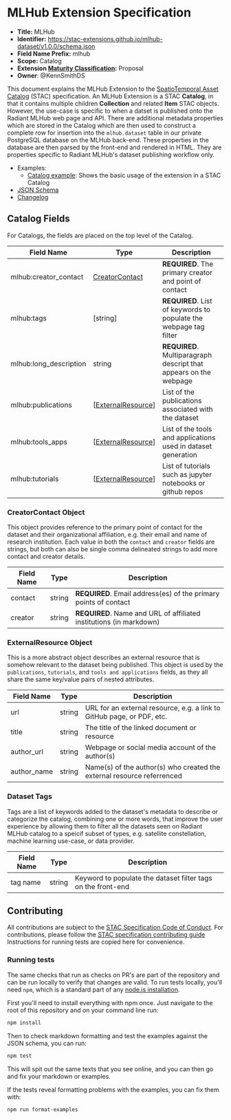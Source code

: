 # MLHub Extension Specification

- **Title:** MLHub
- **Identifier:** <https://stac-extensions.github.io/mlhub-dataset/v1.0.0/schema.json>
- **Field Name Prefix:** mlhub
- **Scope:** Catalog
- **Extension [Maturity Classification](https://github.com/radiantearth/stac-spec/tree/master/extensions/README.md#extension-maturity):** Proposal
- **Owner**: @KennSmithDS

This document explains the MLHub Extension to the [SpatioTemporal Asset Catalog](https://github.com/radiantearth/stac-spec) (STAC) specification. An MLHub Extension is a STAC **Catalog**, in that it contains multiple children **Collection** and related **Item** STAC objects. However, the use-case is specific to when a datset is published onto the Radiant MLHub web page and API. There are additional metadata properties which are stored in the Catalog which are then used to construct a complete row for insertion into the `mlhub.dataset` table in our private PostgreSQL database on the MLHub back-end. These properties in the database are then parsed by the front-end and rendered in HTML. They are properties specific to Radiant MLHub's dataset publishing workflow only.

- Examples:
  - [Catalog example](examples/catalog.json): Shows the basic usage of the extension in a STAC Catalog
- [JSON Schema](json-schema/schema.json)
- [Changelog](./CHANGELOG.md)

## Catalog Fields

For Catalogs, the fields are placed on the top level of the Catalog.

| Field Name             | Type                                       | Description                                                       |
| ---------------------- | ------------------------------------------ | ----------------------------------------------------------------- |
| mlhub:creator_contact  | [CreatorContact](#creatorcontact-object)         | **REQUIRED**. The primary creator and point of contact            |
| mlhub:tags             | \[string]                                  | **REQUIRED**. List of keywords to populate the webpage tag filter |
| mlhub:long_description | string                                     | **REQUIRED**. Multiparagraph descript that appears on the webpage |
| mlhub:publications     | \[[ExternalResource](#externalresource-object)]  | List of the publications associated with the dataset              |
| mlhub:tools_apps       | \[[ExternalResource](#externalresource-object)]  | List of the tools and applications used in dataset generation     |
| mlhub:tutorials        | \[[ExternalResource](#externalresource-object)]  | List of tutorials such as jupyter notebooks or github repos       |

### CreatorContact Object

This object provides reference to the primary point of contact for the dataset and their organizational affiliation, e.g. their email and name of research institution. Each value in both the `contact` and `creator` fields are strings, but both can also be single comma delineated strings to add more contact and creator details.

| Field Name  | Type   | Description                                                         |
| ----------- | ------ | ------------------------------------------------------------------- |
| contact     | string | **REQUIRED**. Email address(es) of the primary points of contact    |
| creator     | string | **REQUIRED**. Name and URL of affiliated institutions (in markdown) |

### ExternalResource Object

This is a more abstract object describes an external resource that is somehow relevant to the dataset being published. This object is used by the `publications`, `tutorials`, and `tools and applications` fields, as they all share the same key/value pairs of nested attributes.

| Field Name   | Type   | Description |
| ------------ | ------ | ----------- |
| url          | string | URL for an external resource, e.g. a link to GitHub page, or PDF, etc. |
| title        | string | The title of the linked document or resource                           |
| author_url   | string | Webpage or social media account of the author(s)                       |
| author_name  | string | Name(s) of the author(s) who created the external resource referrenced |

### Dataset Tags

Tags are a list of keywords added to the dataset's metadata to describe or categorize the catalog, combining one or more words, that improve the user experience by allowing them to filter all the datasets seen on Radiant MLHub catalog to a speicif subset of types, e.g. satellite constellation, machine learning use-case, or data provider.

| Field Name   | Type   | Description |
| ------------ | ------ | ----------- |
| tag name     | string | Keyword to populate the dataset filter tags on the front-end |

## Contributing

All contributions are subject to the
[STAC Specification Code of Conduct](https://github.com/radiantearth/stac-spec/blob/master/CODE_OF_CONDUCT.md).
For contributions, please follow the
[STAC specification contributing guide](https://github.com/radiantearth/stac-spec/blob/master/CONTRIBUTING.md) Instructions
for running tests are copied here for convenience.

### Running tests

The same checks that run as checks on PR's are part of the repository and can be run locally to verify that changes are valid. 
To run tests locally, you'll need `npm`, which is a standard part of any [node.js installation](https://nodejs.org/en/download/).

First you'll need to install everything with npm once. Just navigate to the root of this repository and on 
your command line run:
```bash
npm install
```

Then to check markdown formatting and test the examples against the JSON schema, you can run:
```bash
npm test
```

This will spit out the same texts that you see online, and you can then go and fix your markdown or examples.

If the tests reveal formatting problems with the examples, you can fix them with:
```bash
npm run format-examples
```
